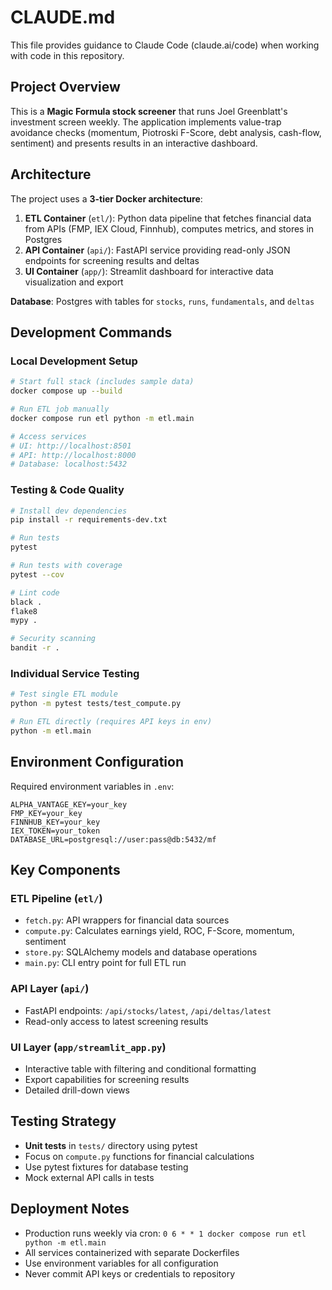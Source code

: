 # CLAUDE.md

This file provides guidance to Claude Code (claude.ai/code) when working with code in this repository.

## Project Overview

This is a **Magic Formula stock screener** that runs Joel Greenblatt's investment screen weekly. The application implements value-trap avoidance checks (momentum, Piotroski F-Score, debt analysis, cash-flow, sentiment) and presents results in an interactive dashboard.

## Architecture

The project uses a **3-tier Docker architecture**:

1. **ETL Container** (`etl/`): Python data pipeline that fetches financial data from APIs (FMP, IEX Cloud, Finnhub), computes metrics, and stores in Postgres
2. **API Container** (`api/`): FastAPI service providing read-only JSON endpoints for screening results and deltas
3. **UI Container** (`app/`): Streamlit dashboard for interactive data visualization and export

**Database**: Postgres with tables for `stocks`, `runs`, `fundamentals`, and `deltas`

## Development Commands

### Local Development Setup
```bash
# Start full stack (includes sample data)
docker compose up --build

# Run ETL job manually
docker compose run etl python -m etl.main

# Access services
# UI: http://localhost:8501
# API: http://localhost:8000
# Database: localhost:5432
```

### Testing & Code Quality
```bash
# Install dev dependencies
pip install -r requirements-dev.txt

# Run tests
pytest

# Run tests with coverage
pytest --cov

# Lint code
black .
flake8
mypy .

# Security scanning
bandit -r .
```

### Individual Service Testing
```bash
# Test single ETL module
python -m pytest tests/test_compute.py

# Run ETL directly (requires API keys in env)
python -m etl.main
```

## Environment Configuration

Required environment variables in `.env`:
```
ALPHA_VANTAGE_KEY=your_key
FMP_KEY=your_key  
FINNHUB_KEY=your_key
IEX_TOKEN=your_token
DATABASE_URL=postgresql://user:pass@db:5432/mf
```

## Key Components

### ETL Pipeline (`etl/`)
- `fetch.py`: API wrappers for financial data sources
- `compute.py`: Calculates earnings yield, ROC, F-Score, momentum, sentiment
- `store.py`: SQLAlchemy models and database operations
- `main.py`: CLI entry point for full ETL run

### API Layer (`api/`)
- FastAPI endpoints: `/api/stocks/latest`, `/api/deltas/latest`
- Read-only access to latest screening results

### UI Layer (`app/streamlit_app.py`)
- Interactive table with filtering and conditional formatting
- Export capabilities for screening results
- Detailed drill-down views

## Testing Strategy

- **Unit tests** in `tests/` directory using pytest
- Focus on `compute.py` functions for financial calculations
- Use pytest fixtures for database testing
- Mock external API calls in tests

## Deployment Notes

- Production runs weekly via cron: `0 6 * * 1 docker compose run etl python -m etl.main`
- All services containerized with separate Dockerfiles
- Use environment variables for all configuration
- Never commit API keys or credentials to repository